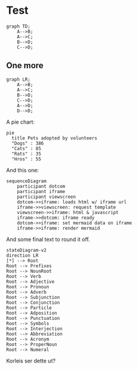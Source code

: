 # Test

```mermaid
graph TD;
	A-->B;
	A-->C;
	B-->D;
	C-->D;
```

## One more

```mermaid
graph LR;
	A-->B;
	A-->C;
	B-->D;
	C-->D;
	A-->D;
	D-->D;
```

A pie chart:

```mermaid
pie
  title Pets adopted by volunteers
  "Dogs" : 386
  "Cats" : 85
  "Rats" : 35
  "Hros" : 55
```

And this one:

```mermaid
sequenceDiagram
    participant dotcom
    participant iframe
    participant viewscreen
    dotcom->>iframe: loads html w/ iframe url
    iframe->>viewscreen: request template
    viewscreen->>iframe: html & javascript
    iframe->>dotcom: iframe ready
    dotcom->>iframe: set mermaid data on iframe
    iframe->>iframe: render mermaid
```

And some final text to round it off.

```mermaid
stateDiagram-v2
direction LR
[*] --> Root
Root --> Prefixes
Root --> NounRoot
Root --> Verb
Root --> Adjective
Root --> Pronoun
Root --> Adverb
Root --> Subjunction
Root --> Conjunction
Root --> Particle
Root --> Adposition
Root --> Punctuation
Root --> Symbols
Root --> Interjection
Root --> Abbreviation
Root --> Acronym
Root --> ProperNoun
Root --> Numeral
```

Korleis ser dette ut?
